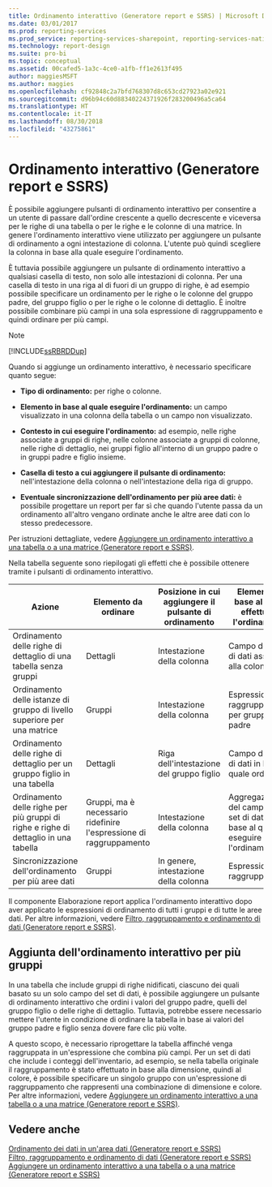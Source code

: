 ```yaml
---
title: Ordinamento interattivo (Generatore report e SSRS) | Microsoft Docs
ms.date: 03/01/2017
ms.prod: reporting-services
ms.prod_service: reporting-services-sharepoint, reporting-services-native
ms.technology: report-design
ms.suite: pro-bi
ms.topic: conceptual
ms.assetid: 00cafed5-1a3c-4ce0-a1fb-ff1e2613f495
author: maggiesMSFT
ms.author: maggies
ms.openlocfilehash: cf92848c2a7bfd768307d8c653cd27923a02e921
ms.sourcegitcommit: d96b94c60d88340224371926f283200496a5ca64
ms.translationtype: HT
ms.contentlocale: it-IT
ms.lasthandoff: 08/30/2018
ms.locfileid: "43275861"
---
```

# <a name="interactive-sort-report-builder-and-ssrs"></a>Ordinamento interattivo (Generatore report e SSRS)
  È possibile aggiungere pulsanti di ordinamento interattivo per consentire a un utente di passare dall'ordine crescente a quello decrescente e viceversa per le righe di una tabella o per le righe e le colonne di una matrice. In genere l'ordinamento interattivo viene utilizzato per aggiungere un pulsante di ordinamento a ogni intestazione di colonna. L'utente può quindi scegliere la colonna in base alla quale eseguire l'ordinamento.  
  
 È tuttavia possibile aggiungere un pulsante di ordinamento interattivo a qualsiasi casella di testo, non solo alle intestazioni di colonna. Per una casella di testo in una riga al di fuori di un gruppo di righe, è ad esempio possibile specificare un ordinamento per le righe o le colonne del gruppo padre, del gruppo figlio o per le righe o le colonne di dettaglio. È inoltre possibile combinare più campi in una sola espressione di raggruppamento e quindi ordinare per più campi.  
  
> [!NOTE]  
>  [!INCLUDE[ssRBRDDup](../../includes/ssrbrddup-md.md)]  
  
 Quando si aggiunge un ordinamento interattivo, è necessario specificare quanto segue:  
  
-   **Tipo di ordinamento:** per righe o colonne.  
  
-   **Elemento in base al quale eseguire l'ordinamento:** un campo visualizzato in una colonna della tabella o un campo non visualizzato.  
  
-   **Contesto in cui eseguire l'ordinamento:** ad esempio, nelle righe associate a gruppi di righe, nelle colonne associate a gruppi di colonne, nelle righe di dettaglio, nei gruppi figlio all'interno di un gruppo padre o in gruppi padre e figlio insieme.  
  
-   **Casella di testo a cui aggiungere il pulsante di ordinamento:** nell'intestazione della colonna o nell'intestazione della riga di gruppo.  
  
-   **Eventuale sincronizzazione dell'ordinamento per più aree dati:** è possibile progettare un report per far sì che quando l'utente passa da un ordinamento all'altro vengano ordinate anche le altre aree dati con lo stesso predecessore.  
  
 Per istruzioni dettagliate, vedere [Aggiungere un ordinamento interattivo a una tabella o a una matrice &#40;Generatore report e SSRS&#41;](../../reporting-services/report-design/add-interactive-sort-to-a-table-or-matrix-report-builder-and-ssrs.md).  
  
 Nella tabella seguente sono riepilogati gli effetti che è possibile ottenere tramite i pulsanti di ordinamento interattivo.  
  
|Azione|Elemento da ordinare|Posizione in cui aggiungere il pulsante di ordinamento|Elemento in base al quale effettuare l'ordinamento|Ambito dell'ordinamento|  
|------------|------------------|----------------------------------|---------------------|----------------|  
|Ordinamento delle righe di dettaglio di una tabella senza gruppi|Dettagli|Intestazione della colonna|Campo del set di dati associato alla colonna|Area dati|  
|Ordinamento delle istanze di gruppo di livello superiore per una matrice|Gruppi|Intestazione della colonna|Espressione di raggruppamento per gruppo padre|Area dati|  
|Ordinamento delle righe di dettaglio per un gruppo figlio in una tabella|Dettagli|Riga dell'intestazione del gruppo figlio|Campo del set di dati in base al quale ordinare|Gruppo figlio|  
|Ordinamento delle righe per più gruppi di righe e righe di dettaglio in una tabella|Gruppi, ma è necessario ridefinire l'espressione di raggruppamento|Intestazione della colonna|Aggregazione del campo del set di dati in base al quale eseguire l'ordinamento|Area dati|  
|Sincronizzazione dell'ordinamento per più aree dati|Gruppi|In genere, intestazione della colonna|Espressione di raggruppamento|Set di dati|  
  
 Il componente Elaborazione report applica l'ordinamento interattivo dopo aver applicato le espressioni di ordinamento di tutti i gruppi e di tutte le aree dati. Per altre informazioni, vedere [Filtro, raggruppamento e ordinamento di dati &#40;Generatore report e SSRS&#41;](../../reporting-services/report-design/filter-group-and-sort-data-report-builder-and-ssrs.md).  
  
## <a name="adding-interactive-sort-for-multiple-groups"></a>Aggiunta dell'ordinamento interattivo per più gruppi  
 In una tabella che include gruppi di righe nidificati, ciascuno dei quali basato su un solo campo del set di dati, è possibile aggiungere un pulsante di ordinamento interattivo che ordini i valori del gruppo padre, quelli del gruppo figlio o delle righe di dettaglio. Tuttavia, potrebbe essere necessario mettere l'utente in condizione di ordinare la tabella in base ai valori del gruppo padre e figlio senza dovere fare clic più volte.  
  
 A questo scopo, è necessario riprogettare la tabella affinché venga raggruppata in un'espressione che combina più campi. Per un set di dati che include i conteggi dell'inventario, ad esempio, se nella tabella originale il raggruppamento è stato effettuato in base alla dimensione, quindi al colore, è possibile specificare un singolo gruppo con un'espressione di raggruppamento che rappresenti una combinazione di dimensione e colore. Per altre informazioni, vedere [Aggiungere un ordinamento interattivo a una tabella o a una matrice &#40;Generatore report e SSRS&#41;](../../reporting-services/report-design/add-interactive-sort-to-a-table-or-matrix-report-builder-and-ssrs.md).  
  
## <a name="see-also"></a>Vedere anche  
 [Ordinamento dei dati in un'area dati &#40;Generatore report e SSRS&#41;](../../reporting-services/report-design/sort-data-in-a-data-region-report-builder-and-ssrs.md)   
 [Filtro, raggruppamento e ordinamento di dati &#40;Generatore report e SSRS&#41;](../../reporting-services/report-design/filter-group-and-sort-data-report-builder-and-ssrs.md)   
 [Aggiungere un ordinamento interattivo a una tabella o a una matrice &#40;Generatore report e SSRS&#41;](../../reporting-services/report-design/add-interactive-sort-to-a-table-or-matrix-report-builder-and-ssrs.md)  
  
  
